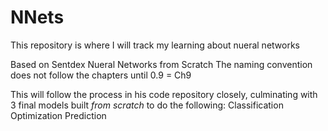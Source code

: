 # NNets

This repository is where I will track my learning about nueral networks

Based on Sentdex Nueral Networks from Scratch
The naming convention does not follow the chapters until 0.9 = Ch9

This will follow the process in his code repository closely, culminating
with 3 final models built *from scratch* to do the following:
Classification 
Optimization
Prediction

